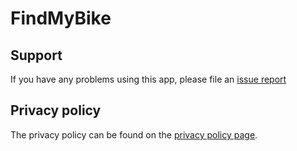 # FindMyBike

## Support

If you have any problems using this app, please file an [issue report](https://github.com/jamesdonoh/FindMyBike/issues)

## Privacy policy

The privacy policy can be found on the [privacy policy page](privacy.md).

